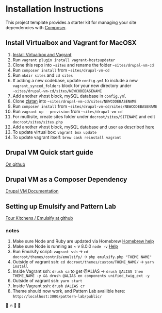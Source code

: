 # Installation Instructions

This project template provides a starter kit for managing your site
dependencies with [Composer](https://getcomposer.org/).

## Install Virtualbox and Vagrant for MacOSX

1. [Install Virtualbox and Vagrant](https://gist.github.com/tomysmile/0618f1aa16341706940ed36b423b431c)
1. Run `vagrant plugin install vagrant-hostsupdater`
1. Clone this repo into `~sites` and rename the folder `~sites/drupal-vm-cd`
1. Run `composer install` from `~sites/drupal-vm-cd`
1. Run `mkdir sites` and `cd sites`
1. If adding a new codebase, update `config.yml` to include a new `vagrant_synced_folders` block for your new directory under `~sites/drupal-vm-cd/sites/NEWCODEBASENAME`
1. Add another vhost block, mySQL database in `config.yml`
1. Clone [zlatan](https://github.com/as-cornell/cucas8zlatan) into `~sites/drupal-vm-cd/sites/NEWCODEBASENAME`
1. Run `composer install` from `~sites/drupal-vm-cd/sites/NEWCODEBASENAME`
1. Run `vagrant up --provision` from `~sites/drupal-vm-cd`
1. For multisite, create sites folder under `docroot/sites/SITENAME` and edit `docroot/sites/sites.php`
1. Add another vhost block, mySQL database and user as described [here](http://docs.drupalvm.com/en/latest/deployment/multisite/)
1. To update virtual box: `vagrant box update`
1. To update vagrant itself: `brew cask reinstall vagrant`


## Drupal VM Quick start guide

[On github](https://github.com/geerlingguy/drupal-vm#quick-start-guide)

## Drupal VM as a Composer Dependency

[Drupal VM Documentation](http://docs.drupalvm.com/en/latest/deployment/composer-dependency/)

## Setting up Emulsify and Pattern Lab

[Four Kitchens / Emulsify at github](https://github.com/fourkitchens/emulsify)

### notes

1. Make sure Node and Ruby are updated via Homebrew [Homebrew help](https://docs.brew.sh/FAQ)
1. Make sure Node is running as ~ v 8.0.0 `node -v`  [Help](https://stackoverflow.com/questions/3987683/homebrew-install-specific-version-of-formula)
1. Run Emulsify script: `vagrant ssh` -> `cd docroot/themes/contrib/emulsify/` -> `php emulsify.php "THEME NAME"`
1. Outside of vagrant ssh: `cd docroot/themes/custom/THEME_NAME/` -> `yarn install`
1. Inside Vagrant ssh: `drush sa` to get @ALIAS -> `drush @ALIAS then THEME_NAME -y && drush @ALIAS en components unified_twig_ext -y`
1. Outside of vagrant ssh: `yarn start`
1. Inside Vagrant ssh: `drush @ALIAS cr`
1. Theme should now work, and Pattern Lab availible here: `http://localhost:3000/pattern-lab/public/`

:hankey: :fire: :cactus: :mountain_railway:
